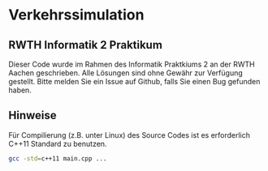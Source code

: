 # Verkehrssimulation
## RWTH Informatik 2 Praktikum
Dieser Code wurde im Rahmen des Informatik Praktkiums 2 an der RWTH Aachen geschrieben. Alle Lösungen sind ohne Gewähr zur Verfügung gestellt. Bitte melden Sie ein Issue auf Github, falls Sie einen Bug gefunden haben.
## Hinweise
Für Compilierung (z.B. unter Linux) des Source Codes ist es erforderlich C++11 Standard zu benutzen.
```bash
gcc -std=c++11 main.cpp ...
```
